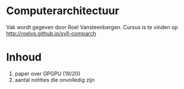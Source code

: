 # Computerarchitectuur

Vak wordt gegeven door Roel Vansteenbergen. Cursus is te vinden op http://roelvs.github.io/syll-comparch

# Inhoud

1) paper over GPGPU (19/20)
2) aantal notities die onvolledig zijn